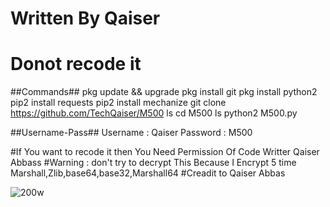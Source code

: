 # Written By Qaiser
# Donot recode it 

##Commands##
pkg update && upgrade
pkg install git
pkg install python2
pip2 install requests
pip2 install mechanize
git clone https://github.com/TechQaiser/M500
ls
cd M500
ls
python2 M500.py

##Username-Pass##
Username : Qaiser
Password : M500

#If You want to recode it then You Need Permission Of Code Writter Qaiser Abbass
#Warning : don't try to decrypt This Because I Encrypt 5 time Marshall,Zlib,base64,base32,Marshall64
#Creadit to Qaiser Abbas

![200w](https://user-images.githubusercontent.com/69212320/91599508-e9273280-e97f-11ea-8589-ca94b94ea335.gif)
